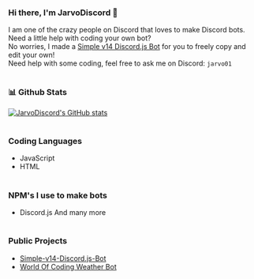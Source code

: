 ### Hi there, I'm JarvoDiscord 👋
I am one of the crazy people on Discord that loves to make Discord bots.
<br>
Need a little help with coding your own bot?
<br>
No worries, I made a [Simple v14 Discord.js Bot](https://github.com/JarvoDiscord/Simple-v14-Discord.js-Bot) for you to freely copy and edit your own!
<br>
Need help with some coding, feel free to ask me on Discord: `jarvo01`

#

### 📊 Github Stats
[![JarvoDiscord's GitHub stats](https://github-readme-stats.vercel.app/api?username=JarvoDiscord&show_icons=true&theme=onedark)](https://github-readme-stats.vercel.app/api?username=JarvoDiscord&show_icons=true&theme=onedark&show=reviews,discussions_started,discussions_answered,prs_merged,prs_merged_percentage)

#

### Coding Languages
- JavaScript
- HTML

#

### NPM's I use to make bots
- Discord.js
And many more

#

### Public Projects
- [Simple-v14-Discord.js-Bot](https://github.com/JarvoDiscord/Simple-v14-Discord.js-Bot)
- [World Of Coding Weather Bot](https://github.com/World-of-Coding)
